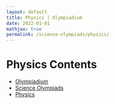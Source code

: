 ```yaml
---
layout: default
title: Physics | Olympiadium
date: 2022-01-01
mathjax: true
permalink: /science-olympiads/physics/
---
```

<h1>Physics Contents</h1>
<ul class="breadcrumb">
	<li><a href="{{ site.homeurl }}">Olympiadium</a></li> 
	<li><a href="{{ site.homeurl }}science-olympiads/">Science Olympiads</a></li> 
	<li><a href="{{ site.homeurl }}science-olympiads/physics/">Physics</a></li>
</ul>
